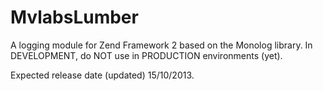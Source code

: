 MvlabsLumber
============

A logging module for Zend Framework 2 based on the Monolog library.
In DEVELOPMENT, do NOT use in PRODUCTION environments (yet).

Expected release date (updated) 15/10/2013.
